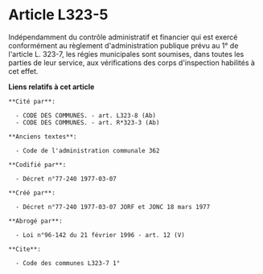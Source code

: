 # Article L323-5

Indépendamment du contrôle administratif et financier qui est exercé conformément au règlement d'administration publique
prévu au 1° de l'article L. 323-7, les régies municipales sont soumises, dans toutes les parties de leur service, aux
vérifications des corps d'inspection habilités à cet effet.

**Liens relatifs à cet article**

	**Cité par**:

	  - CODE DES COMMUNES. - art. L323-8 (Ab)
	  - CODE DES COMMUNES. - art. R*323-3 (Ab)

	**Anciens textes**:

	  - Code de l'administration communale 362

	**Codifié par**:

	  - Décret n°77-240 1977-03-07

	**Créé par**:

	  - Décret n°77-240 1977-03-07 JORF et JONC 18 mars 1977

	**Abrogé par**:

	  - Loi n°96-142 du 21 février 1996 - art. 12 (V)

	**Cite**:

	  - Code des communes L323-7 1°
